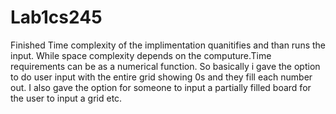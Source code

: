 # Lab1cs245
Finished 
Time complexity of the implimentation quanitifies and than runs the input. While space complexity depends on the computure.Time requirements can be as a numerical function. So basically i gave the option to do user input with the entire grid showing 0s and they fill each number out. I also gave the option for someone to input a partially filled board for the user to input a grid etc. 

